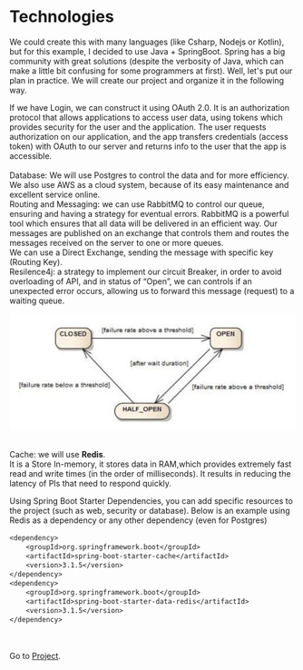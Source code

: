 # Technologies

We could create this with many languages (like Csharp, Nodejs or Kotlin), but for this example, I decided to use Java + SpringBoot. Spring has a big community with great solutions (despite the verbosity of Java, which can make a little bit confusing for some programmers at first). Well, let's put our plan in practice.
We will create our project and organize it in the following way.

If we have Login, we can construct it using OAuth 2.0. It is an authorization protocol that allows applications to access user data, using tokens which provides security for the user and the application. The user requests authorization on our application, and the app transfers credentials (access token) with OAuth to our server and returns info to the user that the app is accessible.<br><br>
Database: We will use Postgres to control the data and for more efficiency.<br>
We also use AWS as a cloud system, because of its easy maintenance and excellent service online.<br>
Routing and Messaging: we can use RabbitMQ to control our queue, ensuring and having a strategy for eventual errors. RabbitMQ is a powerful tool which ensures that all data will be delivered in an efficient way. Our messages are published on an exchange that controls them and routes the messages received on the server to one or more queues.<br>
We can use a Direct Exchange, sending the message with specific key (Routing Key).<br>
Resilence4j: a strategy to implement our circuit Breaker, in order to avoid overloading of API, and in status of “Open”, we can controls if an unexpected error occurs, allowing us to forward this message (request) to a waiting queue. 


<img src="/images/resilence.png"><br><br>

Cache: we will use <b>Redis</b>.<br> It is a Store In-memory, it stores data in RAM,which provides extremely fast read and write times (in the order of milliseconds). It results in reducing the latency of PIs that need to respond quickly.

Using Spring Boot Starter Dependencies, you can add specific resources to the project (such as web, security or database). Below is an example using Redis as a dependency or any other dependency (even for Postgres)


	<dependency>
		<groupId>org.springframework.boot</groupId>
		<artifactId>spring-boot-starter-cache</artifactId>
		<version>3.1.5</version>
	</dependency>
	<dependency>
		<groupId>org.springframework.boot</groupId>
		<artifactId>spring-boot-starter-data-redis</artifactId>
		<version>3.1.5</version>
	</dependency>


<br><br>
Go to 
 [Project](https://github.com/RafaelDaitx/TestMazzaTech/blob/main/project.md).